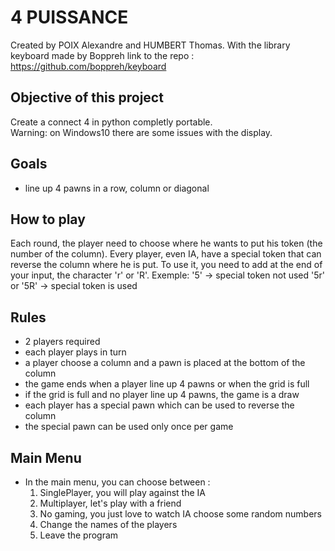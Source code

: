 # 4 PUISSANCE

Created by POIX Alexandre and HUMBERT Thomas.
With the library keyboard made by Boppreh 
link to the repo :
https://github.com/boppreh/keyboard

## Objective of this project

Create a connect 4 in python completly portable.
<br>
Warning: on Windows10 there are some issues with the display.
## Goals

- line up 4 pawns in a row, column or diagonal

## How to play

Each round, the player need to choose where he wants to put his token (the number of the column).
Every player, even IA, have a special token that can reverse the column where he is put.
To use it, you need to add at the end of your input, the character 'r' or 'R'.
Exemple: '5' -> special token not used
         '5r' or '5R' -> special token is used

## Rules

- 2 players required
- each player plays in turn
- a player choose a column and a pawn is placed at the bottom of the column
- the game ends when a player line up 4 pawns or when the grid is full
- if the grid is full and no player line up 4 pawns, the game is a draw
- each player has a special pawn which can be used to reverse the column
- the special pawn can be used only once per game

## Main Menu

- In the main menu, you can choose between :
    1. SinglePlayer, you will play against the IA
    2. Multiplayer, let's play with a friend
    3. No gaming, you just love to watch IA choose some random numbers
    4. Change the names of the players
    5. Leave the program


